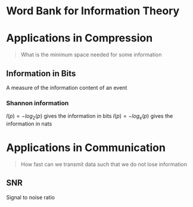 # Word Bank for Information Theory

# Applications in Compression

> What is the minimum space needed for some information

## Information in Bits

A measure of the information content of an event

### Shannon information

$I(p)=-log_2(p)$ gives the information in bits
$I(p)=-log_e(p)$ gives the information in nats

# Applications in Communication

> How fast can we transmit data such that we do not lose information

## SNR

Signal to noise ratio
